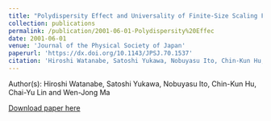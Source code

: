```yaml
---
title: "Polydispersity Effect and Universality of Finite-Size Scaling Function"
collection: publications
permalink: /publication/2001-06-01-Polydispersity%20Effec
date: 2001-06-01
venue: 'Journal of the Physical Society of Japan'
paperurl: 'https://dx.doi.org/10.1143/JPSJ.70.1537'
citation: 'Hiroshi Watanabe, Satoshi Yukawa, Nobuyasu Ito, Chin-Kun Hu, Chai-Yu Lin and Wen-Jong Ma, Polydispersity Effect and Universality of Finite-Size Scaling Function, Journal of the Physical Society of Japan, <b>70</b>, 1537-1542, (2001)'
---
```


Author(s): Hiroshi Watanabe, Satoshi Yukawa, Nobuyasu Ito, Chin-Kun Hu, Chai-Yu Lin and Wen-Jong Ma


<a href='https://dx.doi.org/10.1143/JPSJ.70.1537'>Download paper here</a>

